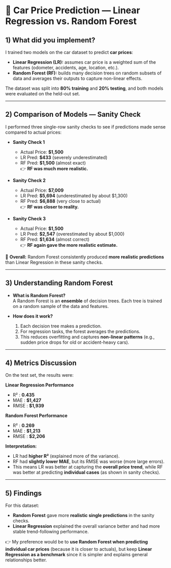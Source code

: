 # 🚗 Car Price Prediction — Linear Regression vs. Random Forest

## 1) What did you implement?
I trained two models on the car dataset to predict **car prices**:

- **Linear Regression (LR):** assumes car price is a weighted sum of the features (odometer, accidents, age, location, etc.).  
- **Random Forest (RF):** builds many decision trees on random subsets of data and averages their outputs to capture non-linear effects.

The dataset was split into **80% training** and **20% testing**, and both models were evaluated on the held-out set.

---

## 2) Comparison of Models — Sanity Check

I performed three single-row sanity checks to see if predictions made sense compared to actual prices:

- **Sanity Check 1**  
  - Actual Price: **$1,500**  
  - LR Pred: **$433** (severely underestimated)  
  - RF Pred: **$1,500** (almost exact)  
  👉 **RF was much more realistic.**

- **Sanity Check 2**  
  - Actual Price: **$7,009**  
  - LR Pred: **$5,694** (underestimated by about $1,300)  
  - RF Pred: **$6,888** (very close to actual)  
  👉 **RF was closer to reality.**

- **Sanity Check 3**  
  - Actual Price: **$1,500**  
  - LR Pred: **$2,547** (overestimated by about $1,000)  
  - RF Pred: **$1,634** (almost correct)  
  👉 **RF again gave the more realistic estimate.**

📌 **Overall:** Random Forest consistently produced **more realistic predictions** than Linear Regression in these sanity checks.

---

## 3) Understanding Random Forest

- **What is Random Forest?**  
  A Random Forest is an **ensemble** of decision trees. Each tree is trained on a random sample of the data and features.

- **How does it work?**  
  1. Each decision tree makes a prediction.  
  2. For regression tasks, the forest averages the predictions.  
  3. This reduces overfitting and captures **non-linear patterns** (e.g., sudden price drops for old or accident-heavy cars).

---

## 4) Metrics Discussion

On the test set, the results were:

**Linear Regression Performance**  
- R²   : **0.435**  
- MAE  : **$1,427**  
- RMSE : **$1,939**  

**Random Forest Performance**  
- R²   : **0.269**  
- MAE  : **$1,213**  
- RMSE : **$2,206**  

**Interpretation:**  
- LR had **higher R²** (explained more of the variance).  
- RF had **slightly lower MAE**, but its RMSE was worse (more large errors).  
- This means LR was better at capturing the **overall price trend**, while RF was better at predicting **individual cases** (as shown in sanity checks).

---

## 5) Findings

For this dataset:  
- **Random Forest** gave more **realistic single predictions** in the sanity checks.  
- **Linear Regression** explained the overall variance better and had more stable trend-following performance.

👉 My preference would be to **use Random Forest when predicting individual car prices** (because it is closer to actuals), but keep **Linear Regression as a benchmark** since it is simpler and explains general relationships better.
